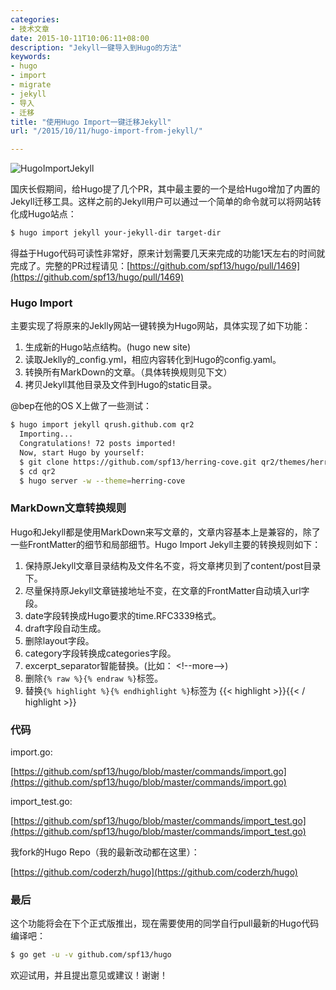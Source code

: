 ```yaml
---
categories:
- 技术文章
date: 2015-10-11T10:06:11+08:00
description: "Jekyll一键导入到Hugo的方法"
keywords:
- hugo
- import
- migrate
- jekyll
- 导入
- 迁移
title: "使用Hugo Import一键迁移Jekyll"
url: "/2015/10/11/hugo-import-from-jekyll/"

---
```


![HugoImportJekyll](http://7xlx3k.com1.z0.glb.clouddn.com/HugoImportJekyll.png-w)

<!--more-->

国庆长假期间，给Hugo提了几个PR，其中最主要的一个是给Hugo增加了内置的Jekyll迁移工具。这样之前的Jekyll用户可以通过一个简单的命令就可以将网站转化成Hugo站点：

```bash
$ hugo import jekyll your-jekyll-dir target-dir
```

得益于Hugo代码可读性非常好，原来计划需要几天来完成的功能1天左右的时间就完成了。完整的PR过程请见：[https://github.com/spf13/hugo/pull/1469](https://github.com/spf13/hugo/pull/1469)

### Hugo Import

主要实现了将原来的Jeklly网站一键转换为Hugo网站，具体实现了如下功能：

 1. 生成新的Hugo站点结构。(hugo new site)
 2. 读取Jeklly的_config.yml，相应内容转化到Hugo的config.yaml。
 3. 转换所有MarkDown的文章。（具体转换规则见下文）
 4. 拷贝Jekyll其他目录及文件到Hugo的static目录。

@bep在他的OS X上做了一些测试：

```bash
$ hugo import jekyll qrush.github.com qr2
  Importing...
  Congratulations! 72 posts imported!
  Now, start Hugo by yourself:
  $ git clone https://github.com/spf13/herring-cove.git qr2/themes/herring-cove
  $ cd qr2
  $ hugo server -w --theme=herring-cove
```

### MarkDown文章转换规则

Hugo和Jekyll都是使用MarkDown来写文章的，文章内容基本上是兼容的，除了一些FrontMatter的细节和局部细节。Hugo Import Jekyll主要的转换规则如下：

 1. 保持原Jekyll文章目录结构及文件名不变，将文章拷贝到了content/post目录下。
 2. 尽量保持原Jekyll文章链接地址不变，在文章的FrontMatter自动填入url字段。
 3. date字段转换成Hugo要求的time.RFC3339格式。
 4. draft字段自动生成。
 5. 删除layout字段。
 6. category字段转换成categories字段。
 7. excerpt_separator智能替换。(比如： \<\!\-\-more\-\-\>)
 8. 删除`{% raw %}{% endraw %}`标签。
 9. 替换`{% highlight %}{% endhighlight %}`标签为 \{\{\< highlight \>\}\}\{\{\< / highlight \>\}\}

### 代码

import.go: 

[https://github.com/spf13/hugo/blob/master/commands/import.go](https://github.com/spf13/hugo/blob/master/commands/import.go)

import_test.go: 

[https://github.com/spf13/hugo/blob/master/commands/import_test.go](https://github.com/spf13/hugo/blob/master/commands/import_test.go)

我fork的Hugo Repo（我的最新改动都在这里）：

[https://github.com/coderzh/hugo](https://github.com/coderzh/hugo)

### 最后

这个功能将会在下个正式版推出，现在需要使用的同学自行pull最新的Hugo代码编译吧：

```bash
$ go get -u -v github.com/spf13/hugo
```

欢迎试用，并且提出意见或建议！谢谢！
